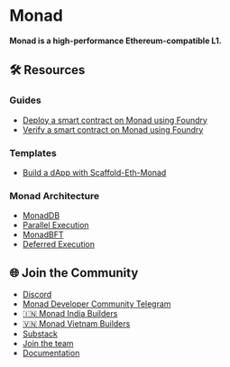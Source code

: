 # Monad

**Monad is a high-performance Ethereum-compatible L1.**

## 🛠 Resources

### Guides

- [Deploy a smart contract on Monad using Foundry](https://docs.monad.xyz/getting-started/deploy-smart-contract/foundry)
- [Verify a smart contract on Monad using Foundry](https://docs.monad.xyz/getting-started/verify-smart-contract/foundry)


### Templates
- [Build a dApp with Scaffold-Eth-Monad](https://docs.monad.xyz/guides/scaffold-eth-monad)

### Monad Architecture

- [MonadDB](https://docs.monad.xyz/monad-arch/execution/monaddb)
- [Parallel Execution](https://docs.monad.xyz/monad-arch/execution/parallel-execution)
- [MonadBFT](https://docs.monad.xyz/monad-arch/consensus/monad-bft)
- [Deferred Execution](https://docs.monad.xyz/monad-arch/consensus/deferred-execution)

## 🌐 Join the Community

- [Discord](https://discord.gg/monaddev)
- [Monad Developer Community Telegram](https://t.me/+4_vTrebYUR5hOTk0)
- [🇮🇳 Monad India Builders](https://t.me/+sJ9z4PXvJ-A2YTll)
- [🇻🇳 Monad Vietnam Builders](https://t.me/+2z7g8Gdrp0llYWM1)
- [Substack](https://monadxyz.substack.com/)
- [Join the team](https://jobs.ashbyhq.com/monad.foundation)
- [Documentation](https://docs.monad.xyz)


<!-- TODO: Add Monad Developer events calendar -->
<!-- TODO: Add Developer Related Initiatives -->